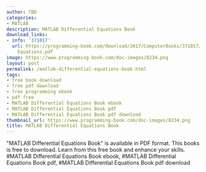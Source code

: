 ```yaml
---
author: TBD
categories:
- MATLAB
description: MATLAB Differential Equations Book
download_links:
- info: '371017'
  url: https://programming-book.com/download/2017/ComputerBooks/371017/MATLAB Differential
    Equations.pdf
image: https://www.programming-book.com/doc-images/8234.png
layout: post
permalink: /matlab-differential-equations-book.html
tags:
- free book download
- free pdf download
- free programming ebook
- pdf free
- MATLAB Differential Equations Book ebook
- MATLAB Differential Equations Book pdf
- MATLAB Differential Equations Book pdf download
thumbnail_url: https://www.programming-book.com/doc-images/8234.png
title: MATLAB Differential Equations Book
---
```


 
<div class="item-desc text-justify">
  "MATLAB Differential Equations Book" is available in PDF format. This books is free to download. Learn from this free book and enhance your skills.
  <br>
  #MATLAB Differential Equations Book ebook, #MATLAB Differential Equations Book pdf, #MATLAB Differential Equations Book pdf download
</div>